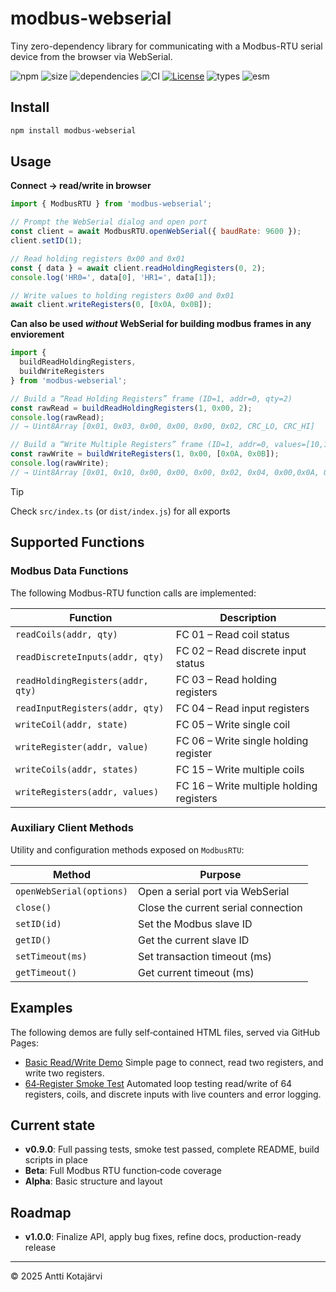 # modbus-webserial

Tiny zero-dependency library for communicating with a Modbus-RTU serial device from the browser via WebSerial.

![npm](https://img.shields.io/npm/v/modbus-webserial)
![size](https://img.shields.io/bundlephobia/minzip/modbus-webserial)
![dependencies](https://img.shields.io/badge/dependencies-0-brightgreen)
![CI](https://img.shields.io/github/actions/workflow/status/anttikotajarvi/modbus-webserial/ci.yaml?branch=main)
[![License](https://img.shields.io/npm/l/modbus-webserial)](./LICENSE)
![types](https://img.shields.io/npm/types/modbus-webserial)
![esm](https://img.shields.io/badge/esm-%F0%9F%9A%80-green)

## Install

```bash
npm install modbus-webserial
```

## Usage
**Connect  → read/write in browser**
```javascript
import { ModbusRTU } from 'modbus-webserial';

// Prompt the WebSerial dialog and open port
const client = await ModbusRTU.openWebSerial({ baudRate: 9600 });
client.setID(1);

// Read holding registers 0x00 and 0x01
const { data } = await client.readHoldingRegisters(0, 2);
console.log('HR0=', data[0], 'HR1=', data[1]);

// Write values to holding registers 0x00 and 0x01
await client.writeRegisters(0, [0x0A, 0x0B]);
```
**Can also be used *without* WebSerial for building modbus frames in any enviorement**
```javascript
import {
  buildReadHoldingRegisters,
  buildWriteRegisters
} from 'modbus-webserial';

// Build a “Read Holding Registers” frame (ID=1, addr=0, qty=2)
const rawRead = buildReadHoldingRegisters(1, 0x00, 2);
console.log(rawRead);
// → Uint8Array [0x01, 0x03, 0x00, 0x00, 0x00, 0x02, CRC_LO, CRC_HI]

// Build a “Write Multiple Registers” frame (ID=1, addr=0, values=[10,11])
const rawWrite = buildWriteRegisters(1, 0x00, [0x0A, 0x0B]);
console.log(rawWrite);
// → Uint8Array [0x01, 0x10, 0x00, 0x00, 0x00, 0x02, 0x04, 0x00,0x0A, 0x00,0x0B, CRC_LO, CRC_HI]
```
> [!TIP]
> Check `src/index.ts` (or `dist/index.js`) for all exports 
## Supported Functions

### Modbus Data Functions

The following Modbus-RTU function calls are implemented:

| Function                          | Description                              |
| --------------------------------- | ---------------------------------------- |
| `readCoils(addr, qty)`            | FC 01 – Read coil status                 |
| `readDiscreteInputs(addr, qty)`   | FC 02 – Read discrete input status       |
| `readHoldingRegisters(addr, qty)` | FC 03 – Read holding registers           |
| `readInputRegisters(addr, qty)`   | FC 04 – Read input registers             |
| `writeCoil(addr, state)`          | FC 05 – Write single coil                |
| `writeRegister(addr, value)`      | FC 06 – Write single holding register    |
| `writeCoils(addr, states)`        | FC 15 – Write multiple coils             |
| `writeRegisters(addr, values)`    | FC 16 – Write multiple holding registers |

### Auxiliary Client Methods

Utility and configuration methods exposed on `ModbusRTU`:

| Method                   | Purpose                             |
| ------------------------ | ----------------------------------- |
| `openWebSerial(options)` | Open a serial port via WebSerial    |
| `close()`                | Close the current serial connection |
| `setID(id)`              | Set the Modbus slave ID             |
| `getID()`                | Get the current slave ID            |
| `setTimeout(ms)`         | Set transaction timeout (ms)        |
| `getTimeout()`           | Get current timeout (ms)            |

## Examples

The following demos are fully self‑contained HTML files, served via GitHub Pages:

* [Basic Read/Write Demo](https://anttikotajarvi.github.io/modbus-webserial/examples/basic-demo/)
  Simple page to connect, read two registers, and write two registers.
* [64‑Register Smoke Test](https://anttikotajarvi.github.io/modbus-webserial/examples/smoke-test/)
  Automated loop testing read/write of 64 registers, coils, and discrete inputs with live counters and error logging.

## Current state

* **v0.9.0**: Full passing tests, smoke test passed, complete README, build scripts in place
* **Beta**: Full Modbus RTU function‑code coverage
* **Alpha**: Basic structure and layout

## Roadmap

* **v1.0.0**: Finalize API, apply bug fixes, refine docs, production-ready release

---

© 2025 Antti Kotajärvi
